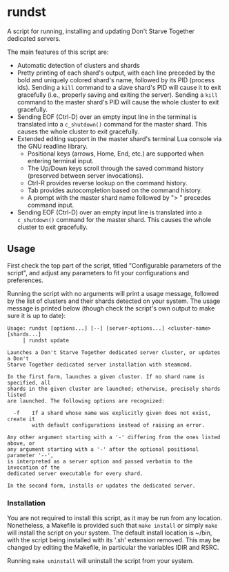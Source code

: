 # rundst

A script for running, installing and updating Don't Starve Together dedicated servers.

The main features of this script are:
* Automatic detection of clusters and shards
* Pretty printing of each shard's output, with each line preceded by the bold and uniquely colored shard's name, followed by its PID (process ids). Sending a `kill` command to a slave shard's PID will cause it to exit gracefully (i.e., properly saving and exiting the server). Sending a `kill` command to the master shard's PID will cause the whole cluster to exit gracefully.
* Sending EOF (Ctrl-D) over an empty input line in the terminal is translated into a `c_shutdown()` command for the master shard. This causes the whole cluster to exit gracefully.
* Extended editing support in the master shard's terminal Lua console via the GNU readline library.
    * Positional keys (arrows, Home, End, etc.) are supported when entering terminal input.
    * The Up/Down keys scroll through the saved command history (preserved between server invocations).
    * Ctrl-R provides reverse lookup on the command history.
    * Tab provides autocompletion based on the command history.
    * A prompt with the master shard name followed by "> " precedes command input.
* Sending EOF (Ctrl-D) over an empty input line is translated into a `c_shutdown()` command for the master shard. This causes the whole cluster to exit gracefully.

## Usage

First check the top part of the script, titled "Configurable parameters of the script", and adjust any parameters to fit your configurations and preferences.

Running the script with no arguments will print a usage message, followed by the list of clusters and their shards detected on your system. The usage message is printed below (though check the script's own output to make sure it is up to date):

    Usage: rundst [options...] [--] [server-options...] <cluster-name> [shards...]
    	 | rundst update
    
    Launches a Don't Starve Together dedicated server cluster, or updates a Don't
    Starve Together dedicated server installation with steamcmd.
    	
    In the first form, launches a given cluster. If no shard name is specified, all
    shards in the given cluster are launched; otherwise, precisely shards listed
    are launched. The following options are recognized:
    
      -f	If a shard whose name was explicitly given does not exist, create it
    		with default configurations instead of raising an error.
    
    Any other argument starting with a '-' differing from the ones listed above, or
    any argument starting with a '-' after the optional positional parameter '--',
    is interpreted as a server option and passed verbatim to the invocation of the
    dedicated server executable for every shard.
    
    In the second form, installs or updates the dedicated server.
    
### Installation

You are not required to install this script, as it may be run from any location. Nonetheless, a Makefile is provided such that `make install` or simply `make` will install the script on your system. The default install location is ~/bin, with the script being installed with its '.sh' extension removed. This may be changed by editing the Makefile, in particular the variables IDIR and RSRC.

Running `make uninstall` will uninstall the script from your system.
